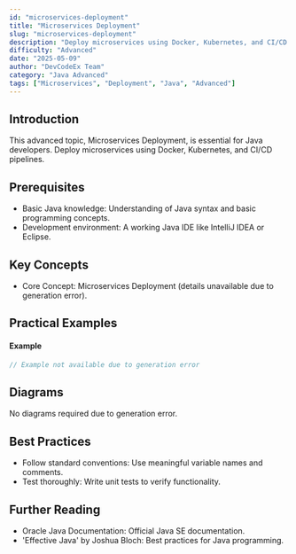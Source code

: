 ```yaml
---
id: "microservices-deployment"
title: "Microservices Deployment"
slug: "microservices-deployment"
description: "Deploy microservices using Docker, Kubernetes, and CI/CD pipelines."
difficulty: "Advanced"
date: "2025-05-09"
author: "DevCodeEx Team"
category: "Java Advanced"
tags: ["Microservices", "Deployment", "Java", "Advanced"]
---
```


## Introduction

This advanced topic, Microservices Deployment, is essential for Java developers. Deploy microservices using Docker, Kubernetes, and CI/CD pipelines.

## Prerequisites

- Basic Java knowledge: Understanding of Java syntax and basic programming concepts.
- Development environment: A working Java IDE like IntelliJ IDEA or Eclipse.

## Key Concepts

- Core Concept: Microservices Deployment (details unavailable due to generation error).

## Practical Examples

#### Example
```java
// Example not available due to generation error
```

## Diagrams

No diagrams required due to generation error.

## Best Practices

- Follow standard conventions: Use meaningful variable names and comments.
- Test thoroughly: Write unit tests to verify functionality.

## Further Reading

- Oracle Java Documentation: Official Java SE documentation.
- 'Effective Java' by Joshua Bloch: Best practices for Java programming.